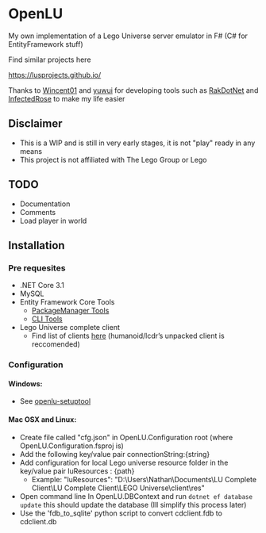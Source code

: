 


# OpenLU

My own implementation of a Lego Universe server emulator in F# (C# for EntityFramework stuff)

Find similar projects here

https://lusprojects.github.io/

Thanks to [Wincent01](https://github.com/Wincent01)  and [yuwui](https://github.com/yuwui) for developing tools such as [RakDotNet](https://github.com/yuwui/RakDotNet) and [InfectedRose](https://github.com/Wincent01/InfectedRose) to make my life easier


## Disclaimer  
* This is a WIP and is still in very early stages, it is not "play" ready in any means    
* This project is not affiliated with The Lego Group or Lego

## TODO
* Documentation
* Comments
* Load player in world

## Installation

### Pre requesites
* .NET Core 3.1
* MySQL
* Entity Framework Core Tools
   * [PackageManager Tools](https://docs.microsoft.com/en-us/ef/core/miscellaneous/cli/powershell)
   * [CLI Tools](https://docs.microsoft.com/en-us/ef/core/miscellaneous/cli/dotnet)
* Lego Universe complete client 
  * Find list of clients [here](https://docs.google.com/document/d/1XmHXWuUQqzUIOcv6SVVjaNBm4bFg9lnW4Pk1pllimEg/edit) (humanoid/lcdr’s unpacked client is reccomended)

### Configuration
#### Windows:
* See [openlu-setuptool](https://github.com/MashedTatoes/openlu-setuptool)

#### Mac OSX and Linux:

* Create file called "cfg.json" in OpenLU.Configuration root (where OpenLU.Configuration.fsproj is)
* Add the following key/value pair connectionString:{string}
* Add configuration for local Lego universe resource folder in the key/value pair luResources : {path}
    * Example: "luResources": "D:\\Users\\Nathan\\Documents\\LU Complete Client\\LU Complete Client\\LEGO Universe\\client\\res"
* Open command line In OpenLU.DBContext and run `dotnet ef database update` this should update the database (Ill simplify this process later)
* Use the 'fdb_to_sqlite' python script to convert cdclient.fdb to cdclient.db
